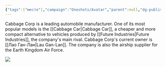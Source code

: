 ```yaml
---
{"tags":["место"],"campaign":"Oneshots/Avatar","parent":null,"dg-publish":true,"permalink":"/cabbage-corp/","dgPassFrontmatter":true}
---
```


Cabbage Corp is a leading automobile manufacturer. One of its most popular models is the [[Cabbage Car\|Cabbage Car]], a cheaper and more compact alternative to vehicles produced by [[Future Industries\|Future Industries]], the company's main rival. Cabbage Corp's current owner is [[Лао Ган-Лан\|Lau Gan-Lan]]. The company is also the airship supplier for the Earth Kingdom Air Force.

![](https://i.imgur.com/eZNRL4I.jpeg)